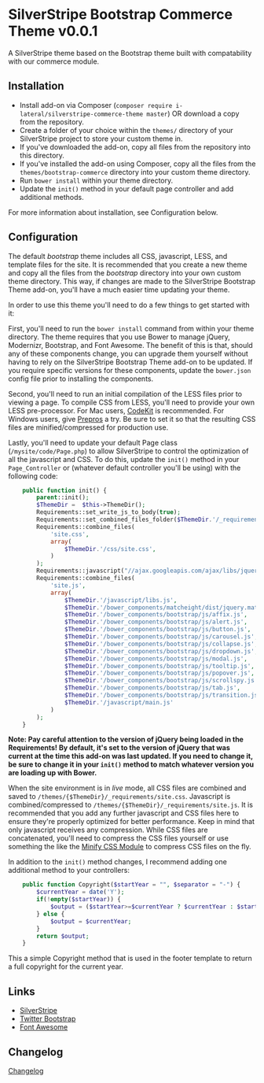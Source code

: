 # SilverStripe Bootstrap Commerce Theme v0.0.1

A SilverStripe theme based on the Bootstrap theme built with compatability with our commerce module.

## Installation ##

 * Install add-on via Composer (`composer require i-lateral/silverstripe-commerce-theme master`) OR download a copy from the repository.
 * Create a folder of your choice within the `themes/` directory of your SilverStripe project to store your custom theme in.
 * If you've downloaded the add-on, copy all files from the repository into this directory.
 * If you've installed the add-on using Composer, copy all the files from the `themes/bootstrap-commerce` directory into your custom theme directory.
 * Run `bower install` within your theme directory.
 * Update the `init()` method in your default page controller and add additional methods.

For more information about installation, see Configuration below.

## Configuration ##

The default *bootstrap* theme includes all CSS, javascript, LESS, and template files for the site. It is recommended that you create a new theme and copy all the files from the *bootstrap* directory into your own custom theme directory. This way, if changes are made to the SilverStripe Bootstrap Theme add-on, you'll have a much easier time updating your theme.

In order to use this theme you'll need to do a few things to get started with it:

First, you'll need to run the `bower install` command from within your theme directory. The theme requires that you use Bower to manage jQuery, Modernizr, Bootstrap, and Font Awesome. The benefit of this is that, should any of these components change, you can upgrade them yourself without having to rely on the SilverStripe Bootstrap Theme add-on to be updated. If you require specific versions for these components, update the `bower.json` config file prior to installing the components.

Second, you'll need to run an initial compilation of the LESS files prior to viewing a page. To compile CSS from LESS, you'll need to provide your own LESS pre-processor. For Mac users, [CodeKit](http://incident57.com/codekit/) is recommended. For Windows users, give [Prepros](http://alphapixels.com/prepros/) a try. Be sure to set it so that the resulting CSS files are minified/compressed for production use.

Lastly, you'll need to update your default Page class (`/mysite/code/Page.php`) to allow SilverStripe to control the optimization of all the javascript and CSS. To do this, update the `init()` method in your `Page_Controller` or (whatever default controller you'll be using) with the following code:

```php
    public function init() {
        parent::init();
        $ThemeDir =  $this->ThemeDir();
        Requirements::set_write_js_to_body(true);
        Requirements::set_combined_files_folder($ThemeDir.'/_requirements');
        Requirements::combine_files(
            'site.css',
            array(
                $ThemeDir.'/css/site.css',
            )
        );
        Requirements::javascript("//ajax.googleapis.com/ajax/libs/jquery/2.1.0/jquery.min.js");
        Requirements::combine_files(
            'site.js',
            array(
                $ThemeDir.'/javascript/libs.js',
                $ThemeDir.'/bower_components/matcheight/dist/jquery.matchHeight-min.js',
                $ThemeDir.'/bower_components/bootstrap/js/affix.js',
                $ThemeDir.'/bower_components/bootstrap/js/alert.js',
                $ThemeDir.'/bower_components/bootstrap/js/button.js',
                $ThemeDir.'/bower_components/bootstrap/js/carousel.js',
                $ThemeDir.'/bower_components/bootstrap/js/collapse.js',
                $ThemeDir.'/bower_components/bootstrap/js/dropdown.js',
                $ThemeDir.'/bower_components/bootstrap/js/modal.js',
                $ThemeDir.'/bower_components/bootstrap/js/tooltip.js',
                $ThemeDir.'/bower_components/bootstrap/js/popover.js',
                $ThemeDir.'/bower_components/bootstrap/js/scrollspy.js',
                $ThemeDir.'/bower_components/bootstrap/js/tab.js',
                $ThemeDir.'/bower_components/bootstrap/js/transition.js',
                $ThemeDir.'/javascript/main.js'
            )
        );
    }
```

**Note: Pay careful attention to the version of jQuery being loaded in the Requirements! By default, it's set to the version of jQuery that was current at the time this add-on was last updated. If you need to change it, be sure to change it in your `init()` method to match whatever version you are loading up with Bower.**

When the site environment is in *live* mode, all CSS files are combined and saved to `/themes/{$ThemeDir}/_requirements/site.css`. Javascript is combined/compressed to `/themes/{$ThemeDir}/_requirements/site.js`. It is recommended that you add any further javascript and CSS files here to ensure they're properly optimized for better performance. Keep in mind that only javascript receives any compression. While CSS files are concatenated, you'll need to compress the CSS files yourself or use something the like the [Minify CSS Module](https://github.com/nathancox/silverstripe-minify) to compress CSS files on the fly.


In addition to the `init()` method changes, I recommend adding one additional method to your controllers:

```php
    public function Copyright($startYear = "", $separator = "-") {
        $currentYear = date('Y');
        if(!empty($startYear)) {
            $output = ($startYear>=$currentYear ? $currentYear : $startYear.$separator.$currentYear);
        } else {
            $output = $currentYear;
        }
        return $output;
    }
```
This a simple Copyright method that is used in the footer template to return a full copyright for the current year.

## Links ##

 * [SilverStripe](http://www.silverstripe.org)
 * [Twitter Bootstrap](http://getbootstrap.com/)
 * [Font Awesome](http://fortawesome.github.io/Font-Awesome/)

## Changelog ##

[Changelog](https://github.com/jeffwhitfield/silverstripe-bootstrap-theme/blob/master/changelog.md)
